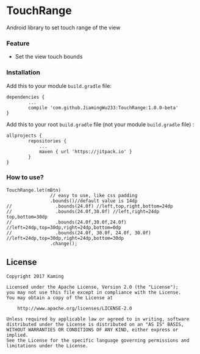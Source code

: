# TouchRange
Android library to set touch range of the view
### Feature
- Set the view touch bounds

### Installation
Add this to your module `build.gradle` file:

    dependencies {
		    ...
    		compile 'com.github.JiamingWu233:TouchRange:1.0.0-beta'
    }

Add this to your root `build.gradle` file (not your module `build.gradle` file) :

    allprojects {
    		repositories {
    			...
    			maven { url 'https://jitpack.io' }
    		}
    }

### How to use?
```
TouchRange.let(mBtn)
                // easy to use, like css padding
                .bounds()//default value is 14dp
//                .bounds(24.0f) //left,top,right,bottom=24dp
//                .bounds(24.0f,30.0f) //left,right=24dp top,bottom=30dp
//                .bounds(24.0f,30.0f,24.0f) //left=24dp,top=30dp,right=24dp,bottom=0dp
//                .bounds(24.0f, 30.0f, 24.0f, 30.0f) //left=24dp,top=30dp,right=24dp,bottom=30dp
                .change();
```

## License
```text
Copyright 2017 Kaming

Licensed under the Apache License, Version 2.0 (the "License");
you may not use this file except in compliance with the License.
You may obtain a copy of the License at

    http://www.apache.org/licenses/LICENSE-2.0

Unless required by applicable law or agreed to in writing, software
distributed under the License is distributed on an "AS IS" BASIS,
WITHOUT WARRANTIES OR CONDITIONS OF ANY KIND, either express or implied.
See the License for the specific language governing permissions and
limitations under the License.
```

